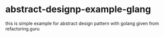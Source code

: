 # abstract-designp-example-glang
this is simple example for abstract design pattern with golang given from refactoring.guru
